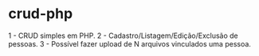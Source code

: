 # crud-php
1 - CRUD simples em PHP. 
2 - Cadastro/Listagem/Edição/Exclusão de pessoas. 
3 - Possível fazer upload de N arquivos vinculados uma pessoa.
